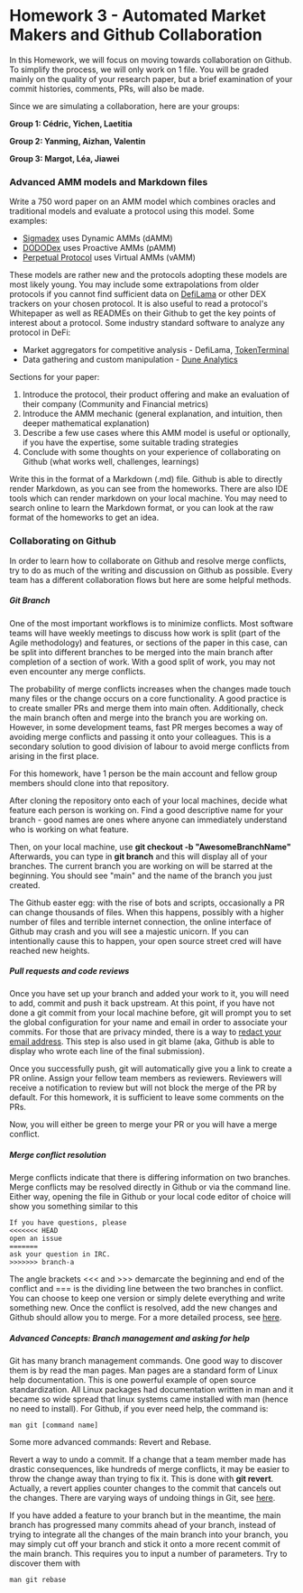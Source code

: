 # Homework 3 - Automated Market Makers and Github Collaboration

In this Homework, we will focus on moving towards collaboration on Github. To simplify the process, we will only work on 1 file. You will be graded mainly on the quality of your research paper, but a brief examination of your commit histories, comments, PRs, will also be made.

Since we are simulating a collaboration, here are your groups:

**Group 1: Cédric, Yichen, Laetitia**

**Group 2: Yanming, Aizhan, Valentin**

**Group 3: Margot, Léa, Jiawei**

### Advanced AMM models and Markdown files

Write a 750 word paper on an AMM model which combines oracles and traditional models and evaluate a protocol using this model. Some examples:

* [Sigmadex](https://sigmadex.org/) uses Dynamic AMMs (dAMM)
* [DODODex](https://dodoex.github.io/docs/docs/pmm/) uses Proactive AMMs (pAMM)
* [Perpetual Protocol](https://perp.com/) uses Virtual AMMs (vAMM)

These models are rather new and the protocols adopting these models are most likely young. You may include some extrapolations from older protocols if you cannot find sufficient data on [DefiLama](https://defillama.com/) or other DEX trackers on your chosen protocol. It is also useful to read a protocol's Whitepaper as well as READMEs on their Github to get the key points of interest about a protocol. Some industry standard software to analyze any protocol in DeFi:

* Market aggregators for competitive analysis - DefiLama, [TokenTerminal](https://tokenterminal.com/terminal/markets/exchange)
* Data gathering and custom manipulation - [Dune Analytics](https://dune.com/browse/dashboards?tags=DEX)

Sections for your paper:

1. Introduce the protocol, their product offering and make an evaluation of their company (Community and Financial metrics)
2. Introduce the AMM mechanic (general explanation, and intuition, then deeper mathematical explanation)
3. Describe a few use cases where this AMM model is useful or optionally, if you have the expertise, some suitable trading strategies
4. Conclude with some thoughts on your experience of collaborating on Github (what works well, challenges, learnings)

Write this in the format of a Markdown (.md) file. Github is able to directly render Markdown, as you can see from the homeworks. There are also IDE tools which can render markdown on your local machine. You may need to search online to learn the Markdown format, or you can look at the raw format of the homeworks to get an idea.

### Collaborating on Github

In order to learn how to collaborate on Github and resolve merge conflicts, try to do as much of the writing and discussion on Github as possible. Every team has a different collaboration flows but here are some helpful methods.

##### Git Branch

One of the most important workflows is to minimize conflicts. Most software teams will have weekly meetings to discuss how work is split (part of the Agile methodology) and features, or sections of the paper in this case, can be split into different branches to be merged into the main branch after completion of a section of work. With a good split of work, you may not even encounter any merge conflicts.

The probability of merge conflicts increases when the changes made touch many files or the change occurs on a core functionality. A good practice is to create smaller PRs and merge them into main often. Additionally, check the main branch often and merge into the branch you are working on. However, in some development teams, fast PR merges becomes a way of avoiding merge conflicts and passing it onto your colleagues. This is a secondary solution to good division of labour to avoid merge conflicts from arising in the first place.

For this homework, have 1 person be the main account and fellow group members should clone into that repository.

After cloning the repository onto each of your local machines, decide what feature each person is working on. Find a good descriptive name for your branch - good names are ones where anyone can immediately understand who is working on what feature.

Then, on your local machine, use **git checkout -b "AwesomeBranchName"** Afterwards, you can type in **git branch** and this will display all of your branches. The current branch you are working on will be starred at the beginning. You should see "main" and the name of the branch you just created.  

The Github easter egg: with the rise of bots and scripts, occasionally a PR can change thousands of files. When this happens, possibly with a higher number of files and terrible internet connection, the online interface of Github may crash and you will see a majestic unicorn. If you can intentionally cause this to happen, your open source street cred will have reached new heights.

##### Pull requests and code reviews

Once you have set up your branch and added your work to it, you will need to add, commit and push it back upstream. At this point, if you have not done a git commit from your local machine before, git will prompt you to set the global configuration for your name and email in order to associate your commits. For those that are privacy minded, there is a way to [redact your email address](https://docs.github.com/en/account-and-profile/setting-up-and-managing-your-personal-account-on-github/managing-email-preferences/setting-your-commit-email-address). This step is also used in git blame (aka, Github is able to display who wrote each line of the final submission).

Once you successfully push, git will automatically give you a link to create a PR online. Assign your fellow team members as reviewers. Reviewers will receive a notification to review but will not block the merge of the PR by default. For this homework, it is sufficient to leave some comments on the PRs. 

Now, you will either be green to merge your PR or you will have a merge conflict.

##### Merge conflict resolution

Merge conflicts indicate that there is differing information on two branches. Merge conflicts may be resolved directly in Github or via the command line. Either way, opening the file in Github or your local code editor of choice will show you something similar to this
```
If you have questions, please
<<<<<<< HEAD
open an issue
=======
ask your question in IRC.
>>>>>>> branch-a
```
The angle brackets <<< and >>> demarcate the beginning and end of the conflict and === is the dividing line between the two branches in conflict. You can choose to keep one version or simply delete everything and write something new. Once the conflict is resolved, add the new changes and Github should allow you to merge. For a more detailed process, see [here](https://docs.github.com/en/pull-requests/collaborating-with-pull-requests/addressing-merge-conflicts/about-merge-conflicts).

##### Advanced Concepts: Branch management and asking for help

Git has many branch management commands. One good way to discover them is by read the man pages. Man pages are a standard form of Linux help documentation. This is one powerful example of open source standardization. All Linux packages had documentation written in man and it became so wide spread that linux systems came installed with man (hence no need to install). For Github, if you ever need help, the command is:
```
man git [command name]
```
Some more advanced commands: Revert and Rebase.

Revert a way to undo a commit. If a change that a team member made has drastic consequences, like hundreds of merge conflicts, it may be easier to throw the change away than trying to fix it. This is done with **git revert**. Actually, a revert applies counter changes to the commit that cancels out the changes. There are varying ways of undoing things in Git, see [here](https://github.blog/2015-06-08-how-to-undo-almost-anything-with-git/).

If you have added a feature to your branch but in the meantime, the main branch has progressed many commits ahead of your branch, instead of trying to integrate all the changes of the main branch into your branch, you may simply cut off your branch and stick it onto a more recent commit of the main branch. This requires you to input a number of parameters. Try to discover them with
```
man git rebase
```

